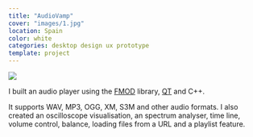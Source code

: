```yaml
---
title: "AudioVamp"
cover: "images/1.jpg"
location: Spain
color: white
categories: desktop design ux prototype
template: project
---
```


![](/work/audiovamp/images/1.png)

I built an audio player using the [FMOD](https://www.fmod.com/) library, [QT](https://www.qt.io/) and C++.

It supports WAV, MP3, OGG, XM, S3M and other audio formats. I also created an oscilloscope visualisation, an spectrum analyser, time line, volume control, balance, loading files from a URL and a playlist feature.
